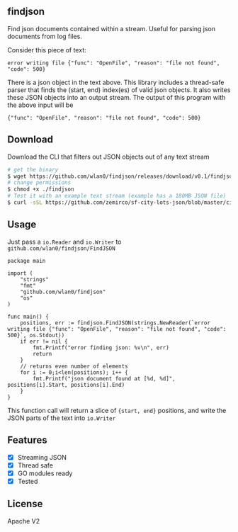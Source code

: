findjson
---------

Find json documents contained within a stream. Useful for parsing json documents from log files.

Consider this piece of text:

`error writing file {"func": "OpenFile", "reason": "file not found", "code": 500}`

There is a json object in the text above. This library includes a thread-safe parser that finds the (start, end) index(es) of valid json objects. It also writes these JSON objects into an output stream. The output of this program with the above input will be

`{"func": "OpenFile", "reason": "file not found", "code": 500}`

Download
---------

Download the CLI that filters out JSON objects out of any text stream

```bash
# get the binary
$ wget https://github.com/wlan0/findjson/releases/download/v0.1/findjson 
# change permissions
$ chmod +x ./findjson
# Test it with an example text stream (example has a 180MB JSON file)
$ curl -sSL https://github.com/zemirco/sf-city-lots-json/blob/master/citylots.json?raw=true | ./findjson
```


Usage
--------

Just pass a `io.Reader` and `io.Writer` to `github.com/wlan0/findjson/FindJSON`

```golang
package main

import (
	"strings"
	"fmt"
	"github.com/wlan0/findjson"
	"os"
)

func main() {
	positions, err := findjson.FindJSON(strings.NewReader(`error writing file {"func": "OpenFile", "reason": "file not found", "code": 500}`, os.Stdout))
	if err != nil {
		fmt.Printf("error finding json: %v\n", err)
		return	
	}
	// returns even number of elements
	for i := 0;i<len(positions); i++ {
		fmt.Printf("json document found at [%d, %d]", positions[i].Start, positions[i].End)
	}
}
```
This function call will return a slice of `{start, end}` positions, and write the JSON parts of the text into `io.Writer`

Features
---------

 - [x] Streaming JSON
 - [x] Thread safe
 - [x] GO modules ready
 - [x] Tested

License
---------

Apache V2
